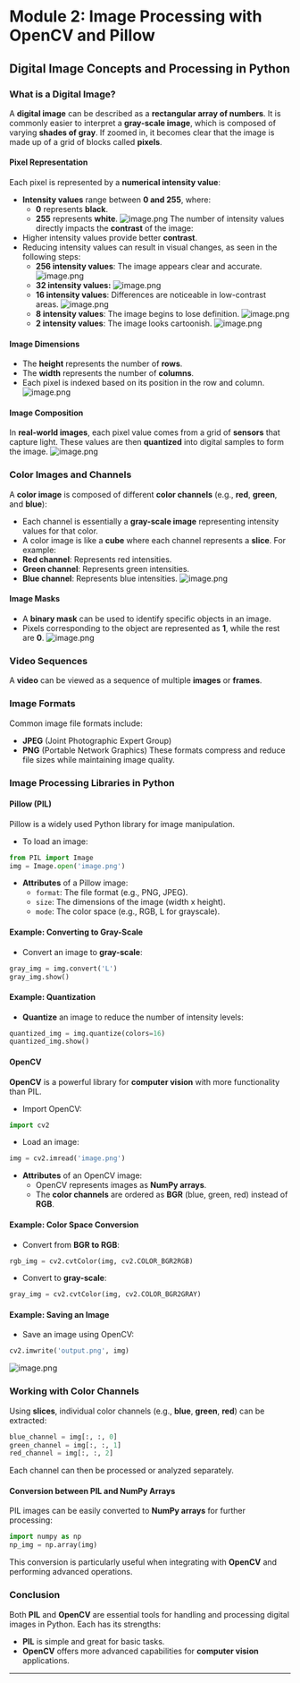 

# Module 2: Image Processing with OpenCV and Pillow
## Digital Image Concepts and Processing in Python
### What is a Digital Image?
A **digital image** can be described as a **rectangular array of numbers**. It is commonly easier to interpret a **gray-scale image**, which is composed of varying **shades of gray**. If zoomed in, it becomes clear that the image is made up of a grid of blocks called **pixels**.
#### Pixel Representation
Each pixel is represented by a **numerical intensity value**:
- **Intensity values** range between **0 and 255**, where:
	- **0** represents **black**.
	- **255** represents **white**.
![image.png](https://prod-files-secure.s3.us-west-2.amazonaws.com/03e82b26-cccb-4906-bb56-adabcbdc0655/fa1bb4aa-313a-44c2-a7b3-7fa4a8432b08/image.png?X-Amz-Algorithm=AWS4-HMAC-SHA256&X-Amz-Content-Sha256=UNSIGNED-PAYLOAD&X-Amz-Credential=ASIAZI2LB466XZ336FGJ%2F20250207%2Fus-west-2%2Fs3%2Faws4_request&X-Amz-Date=20250207T091526Z&X-Amz-Expires=3600&X-Amz-Security-Token=IQoJb3JpZ2luX2VjEFgaCXVzLXdlc3QtMiJHMEUCIQDh28ONX3wASDwKSs3LMAw7P3bptykBM6%2FuLfcDH8x7gwIgbAGDZbxsjf2uBlmsgKkULkPUoNsuYSG%2FrQZIlJAV3R8q%2FwMIcRAAGgw2Mzc0MjMxODM4MDUiDGFEW1dEKVll%2BiRtYSrcA8elKNC4EXdlM%2F2D7OGA8M7mtxlJL37c8vNJh7Yxzd2ZxThNiihZhdXa0H61vuVsu5mk2ZYb%2B9HkBovnZfoEV7%2FsBoCDPJGD3KUDiyBYoWXIqyoslNBG8fJdVnAa9ojsW%2FXkKvk%2FGv8%2BFLip4rF5rtEOyMf0jh1mpHMYxTFxjudu2hc2AUs%2BlbEbFqK3SlhGj2Xc2ew8toSCddglmZ2wEIP5CdOokZ7Ibc4QhbgzVzM%2FPC2o%2FghCn%2BqaitmUiVuIBGbUdMvShuRcmFbTopJ1tNQ5jGbi7u2FNyW2XZVw7xNhu73UMcBHQbc2VqqEdOxyUOPQZVE0pYb%2BTX0AA0f8L2fkVW71dDk982wnFilE5sTt5Qv5b%2FKJM03BgKpR74xyUm%2ByE2MftIoqP3IeWmNdLqNR9dLVB6Z7EJnr92CiamQEknTTB1%2BgUjcb%2BkBIuHmklJ1ZTRohzux1PqT3o3pmbtc5fCRZmEYtZ9aS8Uofx8jAEwspikTpdkDbfse3zir7cyXs0fppTc7Q9%2B1Gw81%2Bq%2FtVOI1glGXKrwOPg6kF%2F2rrHLDPDv%2BksYbQPjxtLDfgU95WMChre6Uu%2B9ERQAoCbgwBHE5wyv1muAqmxVRrGaDPs9X1GaPTaV6gNxsYMOv5lr0GOqUB5gI1LfrrcHsNYaHkQSAFaZuc6dHwUrZoU5Cj1XtUFR8w0f1ZV3xB8%2B1ZxZvGgUKSTrBITPynMBD4uVLXg5DuNSkNfWzwkwpRX4WkLI96e9RicnuW7Eoeu%2Fvn2QF%2FJaDVLp8BE7aecTzadrOAHivxCOlyq1NroVqva1U8lE5TeG6NrX9l7z5JsmBneiXuGHrRqLJeDRkb0oQsz8SZtwEuCo0tAky0&X-Amz-Signature=9c8e55981e38676918291557a3096a00ce501eeec0b794f4caafd609c8e34a2b&X-Amz-SignedHeaders=host&x-id=GetObject)
The number of intensity values directly impacts the **contrast** of the image:
- Higher intensity values provide better **contrast**.
- Reducing intensity values can result in visual changes, as seen in the following steps:
	- **256 intensity values**: The image appears clear and accurate.
![image.png](https://prod-files-secure.s3.us-west-2.amazonaws.com/03e82b26-cccb-4906-bb56-adabcbdc0655/0de7dfb4-99dc-4b87-8932-5165b3c3b775/image.png?X-Amz-Algorithm=AWS4-HMAC-SHA256&X-Amz-Content-Sha256=UNSIGNED-PAYLOAD&X-Amz-Credential=ASIAZI2LB4663PX4U4WJ%2F20250207%2Fus-west-2%2Fs3%2Faws4_request&X-Amz-Date=20250207T091526Z&X-Amz-Expires=3600&X-Amz-Security-Token=IQoJb3JpZ2luX2VjEFgaCXVzLXdlc3QtMiJHMEUCIHxtSdh9M0xewXZfhDrUZcEtcD3jMVrviKwFK4Kj3NsJAiEAsNRCiZyu8F9%2BIax7lBoqltdnCEOc6yj0zCK927CBG0Iq%2FwMIcRAAGgw2Mzc0MjMxODM4MDUiDKAdGPDwem%2Fey6MKKircA6yIKe%2BuQilwuf6gJNpfCPmV5CskeAtE9NUsgxN2Rz2gKO0u3V6wj%2BdIX45Sda7uJ2RQ9SAi0Bub0gzF9gJeq97aeltoL4kG7U04iOBZGwS29kGnwWuIgM9UHsn1arSWvns6cMnSlAuGRGB6JUtD29suk%2BwmgHI3fhVha0iHqPFM7M1j1gWwSQ9%2FBojEcrY4Dfy9yXmzimFkPhCySQFhY7MBzVMuXYOKRL%2FrqTawj9p705i%2FVf4vpnr1RYf0Pkahv1MOPGNfYDMiTuvXAGLHm3lDckLtbIYcgvUJMoQuyxgvpKYiGRQ%2Bc84x6ey6ktptupPYcYw7L27wWIMSPEUxshpFyzTXIZvSTYe1oIJL6e7dFHawzxxyyX%2Fa8i4NClXnyN6p%2FPSnQ0FED05X1ISEECpaoG66AJwANXhCuQU%2FKt1%2BT%2BnYobrjbxLwXUqTJL2deQJnVWKAZDMPDI78jy4n8st1TQXEjZ0LlvA8WuuiDyzv4pU7GtIDwp2ITXTi75xaXchu1g0gwfpEqlBuXtMza3DOEPfhvLcRqPSdS4SCaxVO5fFjkrOcz4mFmcwdrsAjzxAChnn0iJoNi93yCNp8HYI5igK11NRMxCex3FLQCw%2FpQyXY6Cb%2F7MjVjGowMIv6lr0GOqUBdx8IoaD1YH8D1RUp4w57BZF3IOJ%2FKB7eKRoUbzZ%2BG5IlHZWb%2FHi71LTtifmhYD6Nx%2B61UnSBlU7vXppX1Bp2uP9mHePlzrhnQaB%2Fy84NQj5pQoTIw%2FSpXVxQmQcgw9VbqEvc2eU9Gla%2Bgn%2FekTlcQgnQHJuCeudqEL5xTXZsh0tKtnaXr0XHCxQn6y5zwEfiDFH1iXiBG0drgKWpywQwF8bNfEW0&X-Amz-Signature=7074679ad164238217b5b6461f46df7295f3b0524e0dd4aab9ad4038a690fe30&X-Amz-SignedHeaders=host&x-id=GetObject)
	- **32 intensity values:**
![image.png](https://prod-files-secure.s3.us-west-2.amazonaws.com/03e82b26-cccb-4906-bb56-adabcbdc0655/7eb81f08-b190-4c5a-ba2b-2a498a15b2c4/image.png?X-Amz-Algorithm=AWS4-HMAC-SHA256&X-Amz-Content-Sha256=UNSIGNED-PAYLOAD&X-Amz-Credential=ASIAZI2LB4663PX4U4WJ%2F20250207%2Fus-west-2%2Fs3%2Faws4_request&X-Amz-Date=20250207T091526Z&X-Amz-Expires=3600&X-Amz-Security-Token=IQoJb3JpZ2luX2VjEFgaCXVzLXdlc3QtMiJHMEUCIHxtSdh9M0xewXZfhDrUZcEtcD3jMVrviKwFK4Kj3NsJAiEAsNRCiZyu8F9%2BIax7lBoqltdnCEOc6yj0zCK927CBG0Iq%2FwMIcRAAGgw2Mzc0MjMxODM4MDUiDKAdGPDwem%2Fey6MKKircA6yIKe%2BuQilwuf6gJNpfCPmV5CskeAtE9NUsgxN2Rz2gKO0u3V6wj%2BdIX45Sda7uJ2RQ9SAi0Bub0gzF9gJeq97aeltoL4kG7U04iOBZGwS29kGnwWuIgM9UHsn1arSWvns6cMnSlAuGRGB6JUtD29suk%2BwmgHI3fhVha0iHqPFM7M1j1gWwSQ9%2FBojEcrY4Dfy9yXmzimFkPhCySQFhY7MBzVMuXYOKRL%2FrqTawj9p705i%2FVf4vpnr1RYf0Pkahv1MOPGNfYDMiTuvXAGLHm3lDckLtbIYcgvUJMoQuyxgvpKYiGRQ%2Bc84x6ey6ktptupPYcYw7L27wWIMSPEUxshpFyzTXIZvSTYe1oIJL6e7dFHawzxxyyX%2Fa8i4NClXnyN6p%2FPSnQ0FED05X1ISEECpaoG66AJwANXhCuQU%2FKt1%2BT%2BnYobrjbxLwXUqTJL2deQJnVWKAZDMPDI78jy4n8st1TQXEjZ0LlvA8WuuiDyzv4pU7GtIDwp2ITXTi75xaXchu1g0gwfpEqlBuXtMza3DOEPfhvLcRqPSdS4SCaxVO5fFjkrOcz4mFmcwdrsAjzxAChnn0iJoNi93yCNp8HYI5igK11NRMxCex3FLQCw%2FpQyXY6Cb%2F7MjVjGowMIv6lr0GOqUBdx8IoaD1YH8D1RUp4w57BZF3IOJ%2FKB7eKRoUbzZ%2BG5IlHZWb%2FHi71LTtifmhYD6Nx%2B61UnSBlU7vXppX1Bp2uP9mHePlzrhnQaB%2Fy84NQj5pQoTIw%2FSpXVxQmQcgw9VbqEvc2eU9Gla%2Bgn%2FekTlcQgnQHJuCeudqEL5xTXZsh0tKtnaXr0XHCxQn6y5zwEfiDFH1iXiBG0drgKWpywQwF8bNfEW0&X-Amz-Signature=69f0ce85a950f5a70951397110a64b2972bc1c467a0ba50a4a6cc94425527fb1&X-Amz-SignedHeaders=host&x-id=GetObject)
	- **16 intensity values**: Differences are noticeable in low-contrast areas.
![image.png](https://prod-files-secure.s3.us-west-2.amazonaws.com/03e82b26-cccb-4906-bb56-adabcbdc0655/6bf56d44-9a14-4b7b-98c2-1f00b8630f0c/image.png?X-Amz-Algorithm=AWS4-HMAC-SHA256&X-Amz-Content-Sha256=UNSIGNED-PAYLOAD&X-Amz-Credential=ASIAZI2LB4663PX4U4WJ%2F20250207%2Fus-west-2%2Fs3%2Faws4_request&X-Amz-Date=20250207T091526Z&X-Amz-Expires=3600&X-Amz-Security-Token=IQoJb3JpZ2luX2VjEFgaCXVzLXdlc3QtMiJHMEUCIHxtSdh9M0xewXZfhDrUZcEtcD3jMVrviKwFK4Kj3NsJAiEAsNRCiZyu8F9%2BIax7lBoqltdnCEOc6yj0zCK927CBG0Iq%2FwMIcRAAGgw2Mzc0MjMxODM4MDUiDKAdGPDwem%2Fey6MKKircA6yIKe%2BuQilwuf6gJNpfCPmV5CskeAtE9NUsgxN2Rz2gKO0u3V6wj%2BdIX45Sda7uJ2RQ9SAi0Bub0gzF9gJeq97aeltoL4kG7U04iOBZGwS29kGnwWuIgM9UHsn1arSWvns6cMnSlAuGRGB6JUtD29suk%2BwmgHI3fhVha0iHqPFM7M1j1gWwSQ9%2FBojEcrY4Dfy9yXmzimFkPhCySQFhY7MBzVMuXYOKRL%2FrqTawj9p705i%2FVf4vpnr1RYf0Pkahv1MOPGNfYDMiTuvXAGLHm3lDckLtbIYcgvUJMoQuyxgvpKYiGRQ%2Bc84x6ey6ktptupPYcYw7L27wWIMSPEUxshpFyzTXIZvSTYe1oIJL6e7dFHawzxxyyX%2Fa8i4NClXnyN6p%2FPSnQ0FED05X1ISEECpaoG66AJwANXhCuQU%2FKt1%2BT%2BnYobrjbxLwXUqTJL2deQJnVWKAZDMPDI78jy4n8st1TQXEjZ0LlvA8WuuiDyzv4pU7GtIDwp2ITXTi75xaXchu1g0gwfpEqlBuXtMza3DOEPfhvLcRqPSdS4SCaxVO5fFjkrOcz4mFmcwdrsAjzxAChnn0iJoNi93yCNp8HYI5igK11NRMxCex3FLQCw%2FpQyXY6Cb%2F7MjVjGowMIv6lr0GOqUBdx8IoaD1YH8D1RUp4w57BZF3IOJ%2FKB7eKRoUbzZ%2BG5IlHZWb%2FHi71LTtifmhYD6Nx%2B61UnSBlU7vXppX1Bp2uP9mHePlzrhnQaB%2Fy84NQj5pQoTIw%2FSpXVxQmQcgw9VbqEvc2eU9Gla%2Bgn%2FekTlcQgnQHJuCeudqEL5xTXZsh0tKtnaXr0XHCxQn6y5zwEfiDFH1iXiBG0drgKWpywQwF8bNfEW0&X-Amz-Signature=104aee5efebe92db2d61cc7673be64b5ffeb65721aebe13fa1ce40ccb1b8218b&X-Amz-SignedHeaders=host&x-id=GetObject)
	- **8 intensity values**: The image begins to lose definition.
![image.png](https://prod-files-secure.s3.us-west-2.amazonaws.com/03e82b26-cccb-4906-bb56-adabcbdc0655/cca05878-ca1a-43e0-8bec-1d146756f9ae/image.png?X-Amz-Algorithm=AWS4-HMAC-SHA256&X-Amz-Content-Sha256=UNSIGNED-PAYLOAD&X-Amz-Credential=ASIAZI2LB4663PX4U4WJ%2F20250207%2Fus-west-2%2Fs3%2Faws4_request&X-Amz-Date=20250207T091526Z&X-Amz-Expires=3600&X-Amz-Security-Token=IQoJb3JpZ2luX2VjEFgaCXVzLXdlc3QtMiJHMEUCIHxtSdh9M0xewXZfhDrUZcEtcD3jMVrviKwFK4Kj3NsJAiEAsNRCiZyu8F9%2BIax7lBoqltdnCEOc6yj0zCK927CBG0Iq%2FwMIcRAAGgw2Mzc0MjMxODM4MDUiDKAdGPDwem%2Fey6MKKircA6yIKe%2BuQilwuf6gJNpfCPmV5CskeAtE9NUsgxN2Rz2gKO0u3V6wj%2BdIX45Sda7uJ2RQ9SAi0Bub0gzF9gJeq97aeltoL4kG7U04iOBZGwS29kGnwWuIgM9UHsn1arSWvns6cMnSlAuGRGB6JUtD29suk%2BwmgHI3fhVha0iHqPFM7M1j1gWwSQ9%2FBojEcrY4Dfy9yXmzimFkPhCySQFhY7MBzVMuXYOKRL%2FrqTawj9p705i%2FVf4vpnr1RYf0Pkahv1MOPGNfYDMiTuvXAGLHm3lDckLtbIYcgvUJMoQuyxgvpKYiGRQ%2Bc84x6ey6ktptupPYcYw7L27wWIMSPEUxshpFyzTXIZvSTYe1oIJL6e7dFHawzxxyyX%2Fa8i4NClXnyN6p%2FPSnQ0FED05X1ISEECpaoG66AJwANXhCuQU%2FKt1%2BT%2BnYobrjbxLwXUqTJL2deQJnVWKAZDMPDI78jy4n8st1TQXEjZ0LlvA8WuuiDyzv4pU7GtIDwp2ITXTi75xaXchu1g0gwfpEqlBuXtMza3DOEPfhvLcRqPSdS4SCaxVO5fFjkrOcz4mFmcwdrsAjzxAChnn0iJoNi93yCNp8HYI5igK11NRMxCex3FLQCw%2FpQyXY6Cb%2F7MjVjGowMIv6lr0GOqUBdx8IoaD1YH8D1RUp4w57BZF3IOJ%2FKB7eKRoUbzZ%2BG5IlHZWb%2FHi71LTtifmhYD6Nx%2B61UnSBlU7vXppX1Bp2uP9mHePlzrhnQaB%2Fy84NQj5pQoTIw%2FSpXVxQmQcgw9VbqEvc2eU9Gla%2Bgn%2FekTlcQgnQHJuCeudqEL5xTXZsh0tKtnaXr0XHCxQn6y5zwEfiDFH1iXiBG0drgKWpywQwF8bNfEW0&X-Amz-Signature=708f9d9c471824af859d2e15bd7db2f9de7de8ffb2883ef6d229c709e4e73f2d&X-Amz-SignedHeaders=host&x-id=GetObject)
	- **2 intensity values**: The image looks cartoonish.
![image.png](https://prod-files-secure.s3.us-west-2.amazonaws.com/03e82b26-cccb-4906-bb56-adabcbdc0655/12da64d7-6b97-44e0-bc2c-52b9c47ce212/image.png?X-Amz-Algorithm=AWS4-HMAC-SHA256&X-Amz-Content-Sha256=UNSIGNED-PAYLOAD&X-Amz-Credential=ASIAZI2LB4663PX4U4WJ%2F20250207%2Fus-west-2%2Fs3%2Faws4_request&X-Amz-Date=20250207T091526Z&X-Amz-Expires=3600&X-Amz-Security-Token=IQoJb3JpZ2luX2VjEFgaCXVzLXdlc3QtMiJHMEUCIHxtSdh9M0xewXZfhDrUZcEtcD3jMVrviKwFK4Kj3NsJAiEAsNRCiZyu8F9%2BIax7lBoqltdnCEOc6yj0zCK927CBG0Iq%2FwMIcRAAGgw2Mzc0MjMxODM4MDUiDKAdGPDwem%2Fey6MKKircA6yIKe%2BuQilwuf6gJNpfCPmV5CskeAtE9NUsgxN2Rz2gKO0u3V6wj%2BdIX45Sda7uJ2RQ9SAi0Bub0gzF9gJeq97aeltoL4kG7U04iOBZGwS29kGnwWuIgM9UHsn1arSWvns6cMnSlAuGRGB6JUtD29suk%2BwmgHI3fhVha0iHqPFM7M1j1gWwSQ9%2FBojEcrY4Dfy9yXmzimFkPhCySQFhY7MBzVMuXYOKRL%2FrqTawj9p705i%2FVf4vpnr1RYf0Pkahv1MOPGNfYDMiTuvXAGLHm3lDckLtbIYcgvUJMoQuyxgvpKYiGRQ%2Bc84x6ey6ktptupPYcYw7L27wWIMSPEUxshpFyzTXIZvSTYe1oIJL6e7dFHawzxxyyX%2Fa8i4NClXnyN6p%2FPSnQ0FED05X1ISEECpaoG66AJwANXhCuQU%2FKt1%2BT%2BnYobrjbxLwXUqTJL2deQJnVWKAZDMPDI78jy4n8st1TQXEjZ0LlvA8WuuiDyzv4pU7GtIDwp2ITXTi75xaXchu1g0gwfpEqlBuXtMza3DOEPfhvLcRqPSdS4SCaxVO5fFjkrOcz4mFmcwdrsAjzxAChnn0iJoNi93yCNp8HYI5igK11NRMxCex3FLQCw%2FpQyXY6Cb%2F7MjVjGowMIv6lr0GOqUBdx8IoaD1YH8D1RUp4w57BZF3IOJ%2FKB7eKRoUbzZ%2BG5IlHZWb%2FHi71LTtifmhYD6Nx%2B61UnSBlU7vXppX1Bp2uP9mHePlzrhnQaB%2Fy84NQj5pQoTIw%2FSpXVxQmQcgw9VbqEvc2eU9Gla%2Bgn%2FekTlcQgnQHJuCeudqEL5xTXZsh0tKtnaXr0XHCxQn6y5zwEfiDFH1iXiBG0drgKWpywQwF8bNfEW0&X-Amz-Signature=3391de76e829972b81495df7178af006f8c79cb7ecd9d8d2cffde9794a065ed4&X-Amz-SignedHeaders=host&x-id=GetObject)
#### Image Dimensions
- The **height** represents the number of **rows**.
- The **width** represents the number of **columns**.
- Each pixel is indexed based on its position in the row and column.
![image.png](https://prod-files-secure.s3.us-west-2.amazonaws.com/03e82b26-cccb-4906-bb56-adabcbdc0655/ff056335-e79e-4491-b508-30cd45b6c194/image.png?X-Amz-Algorithm=AWS4-HMAC-SHA256&X-Amz-Content-Sha256=UNSIGNED-PAYLOAD&X-Amz-Credential=ASIAZI2LB466XZ336FGJ%2F20250207%2Fus-west-2%2Fs3%2Faws4_request&X-Amz-Date=20250207T091526Z&X-Amz-Expires=3600&X-Amz-Security-Token=IQoJb3JpZ2luX2VjEFgaCXVzLXdlc3QtMiJHMEUCIQDh28ONX3wASDwKSs3LMAw7P3bptykBM6%2FuLfcDH8x7gwIgbAGDZbxsjf2uBlmsgKkULkPUoNsuYSG%2FrQZIlJAV3R8q%2FwMIcRAAGgw2Mzc0MjMxODM4MDUiDGFEW1dEKVll%2BiRtYSrcA8elKNC4EXdlM%2F2D7OGA8M7mtxlJL37c8vNJh7Yxzd2ZxThNiihZhdXa0H61vuVsu5mk2ZYb%2B9HkBovnZfoEV7%2FsBoCDPJGD3KUDiyBYoWXIqyoslNBG8fJdVnAa9ojsW%2FXkKvk%2FGv8%2BFLip4rF5rtEOyMf0jh1mpHMYxTFxjudu2hc2AUs%2BlbEbFqK3SlhGj2Xc2ew8toSCddglmZ2wEIP5CdOokZ7Ibc4QhbgzVzM%2FPC2o%2FghCn%2BqaitmUiVuIBGbUdMvShuRcmFbTopJ1tNQ5jGbi7u2FNyW2XZVw7xNhu73UMcBHQbc2VqqEdOxyUOPQZVE0pYb%2BTX0AA0f8L2fkVW71dDk982wnFilE5sTt5Qv5b%2FKJM03BgKpR74xyUm%2ByE2MftIoqP3IeWmNdLqNR9dLVB6Z7EJnr92CiamQEknTTB1%2BgUjcb%2BkBIuHmklJ1ZTRohzux1PqT3o3pmbtc5fCRZmEYtZ9aS8Uofx8jAEwspikTpdkDbfse3zir7cyXs0fppTc7Q9%2B1Gw81%2Bq%2FtVOI1glGXKrwOPg6kF%2F2rrHLDPDv%2BksYbQPjxtLDfgU95WMChre6Uu%2B9ERQAoCbgwBHE5wyv1muAqmxVRrGaDPs9X1GaPTaV6gNxsYMOv5lr0GOqUB5gI1LfrrcHsNYaHkQSAFaZuc6dHwUrZoU5Cj1XtUFR8w0f1ZV3xB8%2B1ZxZvGgUKSTrBITPynMBD4uVLXg5DuNSkNfWzwkwpRX4WkLI96e9RicnuW7Eoeu%2Fvn2QF%2FJaDVLp8BE7aecTzadrOAHivxCOlyq1NroVqva1U8lE5TeG6NrX9l7z5JsmBneiXuGHrRqLJeDRkb0oQsz8SZtwEuCo0tAky0&X-Amz-Signature=884c20c99870f0d3663acf05309a90069d5b0c53c9cbf6e730234634e6417f57&X-Amz-SignedHeaders=host&x-id=GetObject)
#### Image Composition
In **real-world images**, each pixel value comes from a grid of **sensors** that capture light. These values are then **quantized** into digital samples to form the image.
![image.png](https://prod-files-secure.s3.us-west-2.amazonaws.com/03e82b26-cccb-4906-bb56-adabcbdc0655/0c721ea0-409b-4d32-b630-a00d6f170d18/image.png?X-Amz-Algorithm=AWS4-HMAC-SHA256&X-Amz-Content-Sha256=UNSIGNED-PAYLOAD&X-Amz-Credential=ASIAZI2LB466XZ336FGJ%2F20250207%2Fus-west-2%2Fs3%2Faws4_request&X-Amz-Date=20250207T091526Z&X-Amz-Expires=3600&X-Amz-Security-Token=IQoJb3JpZ2luX2VjEFgaCXVzLXdlc3QtMiJHMEUCIQDh28ONX3wASDwKSs3LMAw7P3bptykBM6%2FuLfcDH8x7gwIgbAGDZbxsjf2uBlmsgKkULkPUoNsuYSG%2FrQZIlJAV3R8q%2FwMIcRAAGgw2Mzc0MjMxODM4MDUiDGFEW1dEKVll%2BiRtYSrcA8elKNC4EXdlM%2F2D7OGA8M7mtxlJL37c8vNJh7Yxzd2ZxThNiihZhdXa0H61vuVsu5mk2ZYb%2B9HkBovnZfoEV7%2FsBoCDPJGD3KUDiyBYoWXIqyoslNBG8fJdVnAa9ojsW%2FXkKvk%2FGv8%2BFLip4rF5rtEOyMf0jh1mpHMYxTFxjudu2hc2AUs%2BlbEbFqK3SlhGj2Xc2ew8toSCddglmZ2wEIP5CdOokZ7Ibc4QhbgzVzM%2FPC2o%2FghCn%2BqaitmUiVuIBGbUdMvShuRcmFbTopJ1tNQ5jGbi7u2FNyW2XZVw7xNhu73UMcBHQbc2VqqEdOxyUOPQZVE0pYb%2BTX0AA0f8L2fkVW71dDk982wnFilE5sTt5Qv5b%2FKJM03BgKpR74xyUm%2ByE2MftIoqP3IeWmNdLqNR9dLVB6Z7EJnr92CiamQEknTTB1%2BgUjcb%2BkBIuHmklJ1ZTRohzux1PqT3o3pmbtc5fCRZmEYtZ9aS8Uofx8jAEwspikTpdkDbfse3zir7cyXs0fppTc7Q9%2B1Gw81%2Bq%2FtVOI1glGXKrwOPg6kF%2F2rrHLDPDv%2BksYbQPjxtLDfgU95WMChre6Uu%2B9ERQAoCbgwBHE5wyv1muAqmxVRrGaDPs9X1GaPTaV6gNxsYMOv5lr0GOqUB5gI1LfrrcHsNYaHkQSAFaZuc6dHwUrZoU5Cj1XtUFR8w0f1ZV3xB8%2B1ZxZvGgUKSTrBITPynMBD4uVLXg5DuNSkNfWzwkwpRX4WkLI96e9RicnuW7Eoeu%2Fvn2QF%2FJaDVLp8BE7aecTzadrOAHivxCOlyq1NroVqva1U8lE5TeG6NrX9l7z5JsmBneiXuGHrRqLJeDRkb0oQsz8SZtwEuCo0tAky0&X-Amz-Signature=2801973a632edf7be30ce0f47ef46f90294a0ba4f4e15ad7fc1764f0fee85e3e&X-Amz-SignedHeaders=host&x-id=GetObject)
### Color Images and Channels
A **color image** is composed of different **color channels** (e.g., **red**, **green**, and **blue**):
- Each channel is essentially a **gray-scale image** representing intensity values for that color.
- A color image is like a **cube** where each channel represents a **slice**.
For example:
- **Red channel**: Represents red intensities.
- **Green channel**: Represents green intensities.
- **Blue channel**: Represents blue intensities.
![image.png](https://prod-files-secure.s3.us-west-2.amazonaws.com/03e82b26-cccb-4906-bb56-adabcbdc0655/c0cc17c9-842f-413f-82e8-f3f44278cf74/image.png?X-Amz-Algorithm=AWS4-HMAC-SHA256&X-Amz-Content-Sha256=UNSIGNED-PAYLOAD&X-Amz-Credential=ASIAZI2LB466XZ336FGJ%2F20250207%2Fus-west-2%2Fs3%2Faws4_request&X-Amz-Date=20250207T091526Z&X-Amz-Expires=3600&X-Amz-Security-Token=IQoJb3JpZ2luX2VjEFgaCXVzLXdlc3QtMiJHMEUCIQDh28ONX3wASDwKSs3LMAw7P3bptykBM6%2FuLfcDH8x7gwIgbAGDZbxsjf2uBlmsgKkULkPUoNsuYSG%2FrQZIlJAV3R8q%2FwMIcRAAGgw2Mzc0MjMxODM4MDUiDGFEW1dEKVll%2BiRtYSrcA8elKNC4EXdlM%2F2D7OGA8M7mtxlJL37c8vNJh7Yxzd2ZxThNiihZhdXa0H61vuVsu5mk2ZYb%2B9HkBovnZfoEV7%2FsBoCDPJGD3KUDiyBYoWXIqyoslNBG8fJdVnAa9ojsW%2FXkKvk%2FGv8%2BFLip4rF5rtEOyMf0jh1mpHMYxTFxjudu2hc2AUs%2BlbEbFqK3SlhGj2Xc2ew8toSCddglmZ2wEIP5CdOokZ7Ibc4QhbgzVzM%2FPC2o%2FghCn%2BqaitmUiVuIBGbUdMvShuRcmFbTopJ1tNQ5jGbi7u2FNyW2XZVw7xNhu73UMcBHQbc2VqqEdOxyUOPQZVE0pYb%2BTX0AA0f8L2fkVW71dDk982wnFilE5sTt5Qv5b%2FKJM03BgKpR74xyUm%2ByE2MftIoqP3IeWmNdLqNR9dLVB6Z7EJnr92CiamQEknTTB1%2BgUjcb%2BkBIuHmklJ1ZTRohzux1PqT3o3pmbtc5fCRZmEYtZ9aS8Uofx8jAEwspikTpdkDbfse3zir7cyXs0fppTc7Q9%2B1Gw81%2Bq%2FtVOI1glGXKrwOPg6kF%2F2rrHLDPDv%2BksYbQPjxtLDfgU95WMChre6Uu%2B9ERQAoCbgwBHE5wyv1muAqmxVRrGaDPs9X1GaPTaV6gNxsYMOv5lr0GOqUB5gI1LfrrcHsNYaHkQSAFaZuc6dHwUrZoU5Cj1XtUFR8w0f1ZV3xB8%2B1ZxZvGgUKSTrBITPynMBD4uVLXg5DuNSkNfWzwkwpRX4WkLI96e9RicnuW7Eoeu%2Fvn2QF%2FJaDVLp8BE7aecTzadrOAHivxCOlyq1NroVqva1U8lE5TeG6NrX9l7z5JsmBneiXuGHrRqLJeDRkb0oQsz8SZtwEuCo0tAky0&X-Amz-Signature=4c2da73687c492690726ea3d1830209b150bd0e67a360af7e581107a416a4b07&X-Amz-SignedHeaders=host&x-id=GetObject)
#### Image Masks
- A **binary mask** can be used to identify specific objects in an image.
- Pixels corresponding to the object are represented as **1**, while the rest are **0**.
![image.png](https://prod-files-secure.s3.us-west-2.amazonaws.com/03e82b26-cccb-4906-bb56-adabcbdc0655/667eab4d-d19d-4618-81d0-663b6beb002c/image.png?X-Amz-Algorithm=AWS4-HMAC-SHA256&X-Amz-Content-Sha256=UNSIGNED-PAYLOAD&X-Amz-Credential=ASIAZI2LB466XZ336FGJ%2F20250207%2Fus-west-2%2Fs3%2Faws4_request&X-Amz-Date=20250207T091526Z&X-Amz-Expires=3600&X-Amz-Security-Token=IQoJb3JpZ2luX2VjEFgaCXVzLXdlc3QtMiJHMEUCIQDh28ONX3wASDwKSs3LMAw7P3bptykBM6%2FuLfcDH8x7gwIgbAGDZbxsjf2uBlmsgKkULkPUoNsuYSG%2FrQZIlJAV3R8q%2FwMIcRAAGgw2Mzc0MjMxODM4MDUiDGFEW1dEKVll%2BiRtYSrcA8elKNC4EXdlM%2F2D7OGA8M7mtxlJL37c8vNJh7Yxzd2ZxThNiihZhdXa0H61vuVsu5mk2ZYb%2B9HkBovnZfoEV7%2FsBoCDPJGD3KUDiyBYoWXIqyoslNBG8fJdVnAa9ojsW%2FXkKvk%2FGv8%2BFLip4rF5rtEOyMf0jh1mpHMYxTFxjudu2hc2AUs%2BlbEbFqK3SlhGj2Xc2ew8toSCddglmZ2wEIP5CdOokZ7Ibc4QhbgzVzM%2FPC2o%2FghCn%2BqaitmUiVuIBGbUdMvShuRcmFbTopJ1tNQ5jGbi7u2FNyW2XZVw7xNhu73UMcBHQbc2VqqEdOxyUOPQZVE0pYb%2BTX0AA0f8L2fkVW71dDk982wnFilE5sTt5Qv5b%2FKJM03BgKpR74xyUm%2ByE2MftIoqP3IeWmNdLqNR9dLVB6Z7EJnr92CiamQEknTTB1%2BgUjcb%2BkBIuHmklJ1ZTRohzux1PqT3o3pmbtc5fCRZmEYtZ9aS8Uofx8jAEwspikTpdkDbfse3zir7cyXs0fppTc7Q9%2B1Gw81%2Bq%2FtVOI1glGXKrwOPg6kF%2F2rrHLDPDv%2BksYbQPjxtLDfgU95WMChre6Uu%2B9ERQAoCbgwBHE5wyv1muAqmxVRrGaDPs9X1GaPTaV6gNxsYMOv5lr0GOqUB5gI1LfrrcHsNYaHkQSAFaZuc6dHwUrZoU5Cj1XtUFR8w0f1ZV3xB8%2B1ZxZvGgUKSTrBITPynMBD4uVLXg5DuNSkNfWzwkwpRX4WkLI96e9RicnuW7Eoeu%2Fvn2QF%2FJaDVLp8BE7aecTzadrOAHivxCOlyq1NroVqva1U8lE5TeG6NrX9l7z5JsmBneiXuGHrRqLJeDRkb0oQsz8SZtwEuCo0tAky0&X-Amz-Signature=7db55292b124a34321219c95653d4528e69dae9d53367caabd9c611f73ad5687&X-Amz-SignedHeaders=host&x-id=GetObject)
### Video Sequences
A **video** can be viewed as a sequence of multiple **images** or **frames**.
### Image Formats
Common image file formats include:
- **JPEG** (Joint Photographic Expert Group)
- **PNG** (Portable Network Graphics)
These formats compress and reduce file sizes while maintaining image quality.
### Image Processing Libraries in Python
#### Pillow (PIL)
Pillow is a widely used Python library for image manipulation.
- To load an image:
```python
from PIL import Image
img = Image.open('image.png')
```
- **Attributes** of a Pillow image:
	- `format`: The file format (e.g., PNG, JPEG).
	- `size`: The dimensions of the image (width x height).
	- `mode`: The color space (e.g., RGB, L for grayscale).
#### Example: Converting to Gray-Scale
- Convert an image to **gray-scale**:
```python
gray_img = img.convert('L')
gray_img.show()
```
#### Example: Quantization
- **Quantize** an image to reduce the number of intensity levels:
```python
quantized_img = img.quantize(colors=16)
quantized_img.show()
```
#### OpenCV
**OpenCV** is a powerful library for **computer vision** with more functionality than PIL.
- Import OpenCV:
```python
import cv2
```
- Load an image:
```python
img = cv2.imread('image.png')
```
- **Attributes** of an OpenCV image:
	- OpenCV represents images as **NumPy arrays**.
	- The **color channels** are ordered as **BGR** (blue, green, red) instead of **RGB**.
#### Example: Color Space Conversion
- Convert from **BGR to RGB**:
```python
rgb_img = cv2.cvtColor(img, cv2.COLOR_BGR2RGB)
```
- Convert to **gray-scale**:
```python
gray_img = cv2.cvtColor(img, cv2.COLOR_BGR2GRAY)
```
#### Example: Saving an Image
- Save an image using OpenCV:
```python
cv2.imwrite('output.png', img)
```
![image.png](https://prod-files-secure.s3.us-west-2.amazonaws.com/03e82b26-cccb-4906-bb56-adabcbdc0655/25fcc977-54ea-484c-997e-9b6bd016f347/image.png?X-Amz-Algorithm=AWS4-HMAC-SHA256&X-Amz-Content-Sha256=UNSIGNED-PAYLOAD&X-Amz-Credential=ASIAZI2LB466XZ336FGJ%2F20250207%2Fus-west-2%2Fs3%2Faws4_request&X-Amz-Date=20250207T091526Z&X-Amz-Expires=3600&X-Amz-Security-Token=IQoJb3JpZ2luX2VjEFgaCXVzLXdlc3QtMiJHMEUCIQDh28ONX3wASDwKSs3LMAw7P3bptykBM6%2FuLfcDH8x7gwIgbAGDZbxsjf2uBlmsgKkULkPUoNsuYSG%2FrQZIlJAV3R8q%2FwMIcRAAGgw2Mzc0MjMxODM4MDUiDGFEW1dEKVll%2BiRtYSrcA8elKNC4EXdlM%2F2D7OGA8M7mtxlJL37c8vNJh7Yxzd2ZxThNiihZhdXa0H61vuVsu5mk2ZYb%2B9HkBovnZfoEV7%2FsBoCDPJGD3KUDiyBYoWXIqyoslNBG8fJdVnAa9ojsW%2FXkKvk%2FGv8%2BFLip4rF5rtEOyMf0jh1mpHMYxTFxjudu2hc2AUs%2BlbEbFqK3SlhGj2Xc2ew8toSCddglmZ2wEIP5CdOokZ7Ibc4QhbgzVzM%2FPC2o%2FghCn%2BqaitmUiVuIBGbUdMvShuRcmFbTopJ1tNQ5jGbi7u2FNyW2XZVw7xNhu73UMcBHQbc2VqqEdOxyUOPQZVE0pYb%2BTX0AA0f8L2fkVW71dDk982wnFilE5sTt5Qv5b%2FKJM03BgKpR74xyUm%2ByE2MftIoqP3IeWmNdLqNR9dLVB6Z7EJnr92CiamQEknTTB1%2BgUjcb%2BkBIuHmklJ1ZTRohzux1PqT3o3pmbtc5fCRZmEYtZ9aS8Uofx8jAEwspikTpdkDbfse3zir7cyXs0fppTc7Q9%2B1Gw81%2Bq%2FtVOI1glGXKrwOPg6kF%2F2rrHLDPDv%2BksYbQPjxtLDfgU95WMChre6Uu%2B9ERQAoCbgwBHE5wyv1muAqmxVRrGaDPs9X1GaPTaV6gNxsYMOv5lr0GOqUB5gI1LfrrcHsNYaHkQSAFaZuc6dHwUrZoU5Cj1XtUFR8w0f1ZV3xB8%2B1ZxZvGgUKSTrBITPynMBD4uVLXg5DuNSkNfWzwkwpRX4WkLI96e9RicnuW7Eoeu%2Fvn2QF%2FJaDVLp8BE7aecTzadrOAHivxCOlyq1NroVqva1U8lE5TeG6NrX9l7z5JsmBneiXuGHrRqLJeDRkb0oQsz8SZtwEuCo0tAky0&X-Amz-Signature=91b5bac14fb207f4fcbdf0c2c3b97765edb4c2ea913f6e621585378c6b04c36f&X-Amz-SignedHeaders=host&x-id=GetObject)
### Working with Color Channels
Using **slices**, individual color channels (e.g., **blue**, **green**, **red**) can be extracted:
```python
blue_channel = img[:, :, 0]
green_channel = img[:, :, 1]
red_channel = img[:, :, 2]
```
Each channel can then be processed or analyzed separately.
#### Conversion between PIL and NumPy Arrays
PIL images can be easily converted to **NumPy arrays** for further processing:
```python
import numpy as np
np_img = np.array(img)
```
This conversion is particularly useful when integrating with **OpenCV** and performing advanced operations.
### Conclusion
Both **PIL** and **OpenCV** are essential tools for handling and processing digital images in Python. Each has its strengths:
- **PIL** is simple and great for basic tasks.
- **OpenCV** offers more advanced capabilities for **computer vision** applications.
___


